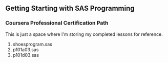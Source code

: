 ## Getting Starting with SAS Programming
### Coursera Professional Certification Path

This is just a space where I'm storing my completed lessons for reference.

1.  shoesprogram.sas
2.  p101a03.sas
3.  p101d03.sas
